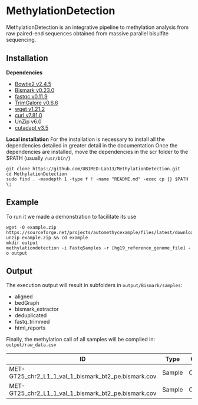 # MethylationDetection


MethylationDetection is an integrative pipeline to methylation analysis from raw paired-end sequences obtained from massive parallel bisulfite sequencing.
## Installation

**Dependencies**
* [Bowtie2 v2.4.5](http://bowtie-bio.sourceforge.net/bowtie2/manual.shtml#building-from-source)
* [Bismark v0.23.0](https://www.bioinformatics.babraham.ac.uk/projects/bismark/)
* [fastqc v0.11.9](https://www.bioinformatics.babraham.ac.uk/projects/fastqc/)
* [TrimGalore v0.6.6](https://github.com/FelixKrueger/TrimGalore)
* [wget v1.21.2](https://www.gnu.org/software/wget/)
* [curl v7.81.0](https://curl.se/)
* UnZip v6.0
* [cutadapt v3.5](https://cutadapt.readthedocs.io/en/stable/installation.html)

**Local installation**
For the installation is necessary to install all the dependencies detailed in greater detail in the documentation
Once the dependencies are installed, move the dependencies in the scr folder to the $PATH (usually `/usr/bin/`)

```
git clone https://github.com/UBIMED-Lab13/MethylationDetection.git
cd MethylationDetection
sudo find . -maxdepth 1 -type f ! -name "README.md" -exec cp {} $PATH \;
```

## Example
To run it we made a demonstration to facilitate its use
```
wget -O example.zip https://sourceforge.net/projects/automethycexample/files/latest/download
unzip example.zip && cd example
mkdir output
methylationdetection -i FastqSamples -r [hg19_reference_genome_file] -o output
```




## Output
The execution output will result in subfolders in `output/Bismark/samples`:
* aligned
* bedGraph
* bismark_extractor
* deduplicated
* fastq_trimmed
* html_reports

Finally, the methylation call of all samples will be compiled in: `output/raw_data.csv`

| ID | Type | Chr | Start | End | Met_perc | Cyt_Met | Cyt_NoMet |
| ------------ | ------------ | ------------ |  ------------ |  ------------ |  ------------ | ------------ |  ------------ |
| MET-GT25_chr2_L1_1_val_1_bismark_bt2_pe.bismark.cov | Sample | Chr2 | 47596828	| 47596828 | 3.03926842388381 |	113	| 3605 |
| MET-GT25_chr2_L1_1_val_1_bismark_bt2_pe.bismark.cov | Sample | Chr2 | 47596830	| 47596830 | 3.27956989247312 |	122	| 3598 |
